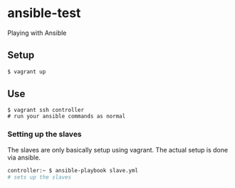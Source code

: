 # ansible-test
Playing with Ansible

## Setup

```bash
$ vagrant up
```

## Use

```base
$ vagrant ssh controller
# run your ansible commands as normal
```

### Setting up the slaves

The slaves are only basically setup using vagrant.  The actual setup is done via ansible.

```bash
controller:~ $ ansible-playbook slave.yml
# sets up the slaves
```
